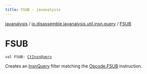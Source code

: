 ```yaml
---
title: FSUB - javanalysis
---
```


[javanalysis](../index.html) / [io.disassemble.javanalysis.util.insn.query](index.html) / [FSUB](./-f-s-u-b.html)

# FSUB

`val FSUB: `[`CtInsnQuery`](-ct-insn-query/index.html)

Creates an [InsnQuery](-insn-query/index.html) filter matching the [Opcode.FSUB](#) instruction.

